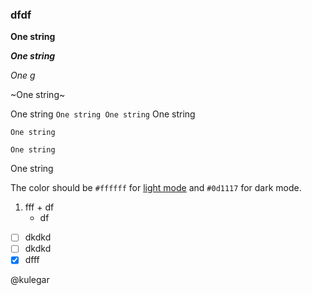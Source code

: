 ### dfdf

**One string**

*__One string__*

*One g*

~One string~

One string `One string One string` One string


```
One string

One string
```
One string

The color should be `#ffffff` for [light mode](млюю) and `#0d1117` for dark mode.

1. fff
       + df
     * df
- [ ] dkdkd
- [ ] dkdkd
- [x] dfff

@kulegar
